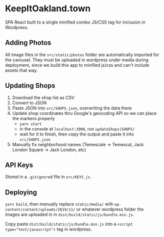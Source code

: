 KeepItOakland.town
===
SPA React built to a single minified combo JS/CSS tag for inclusion in Wordpress.

Adding Photos
---
All image files in the `src/static/photos` folder are automatically imported
for the carousel. They must be uploaded in wordpress under media during deployment, since
we build this app to minified js/css and can't include assets that way.

Updating Shops
---
1. Download the shop list as CSV
1. Convert to JSON
1. Paste JSON into `src/SHOPS.json`, overwriting the data there
1. Update shop coordinates thru Google's geocoding API so we can place the markers properly
    - `yarn start`
    - in the console at `localhost:3000`, run `updateShops(SHOPS)`
    - wait for it to finish, then copy the output and paste it into `src/SHOPS.json`
1. Manually fix neighborhood names (Temescale -> Temescal, Jack London Square -> Jack London, etc)

API Keys
---
Stored in a `.gitignore`d file in `src/KEYS.js`.

Deploying
---
`yarn build`, then manually replace `static/media/` with `wp-content/content/uploads/2019/11/` or whatever wordpress folder the images are uploaded in in `dist/build/static/js/bundle.min.js`.

Copy paste `dist/build/static/js/bundle.min.js` into a `<script type="text/javascript">` tag in wordpress.
